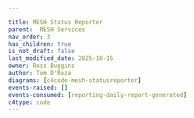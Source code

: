 ```yaml
---

title: MESH Status Reporter
parent:  MESH Services
nav_order: 3
has_children: true
is_not_draft: false
last_modified_date: 2025-10-15
owner: Ross Buggins
author: Tom D'Roza
diagrams: [c4code-mesh-statusreporter]
events-raised: []
events-consumed: [reporting-daily-report-generated]
c4type: code
---
```

